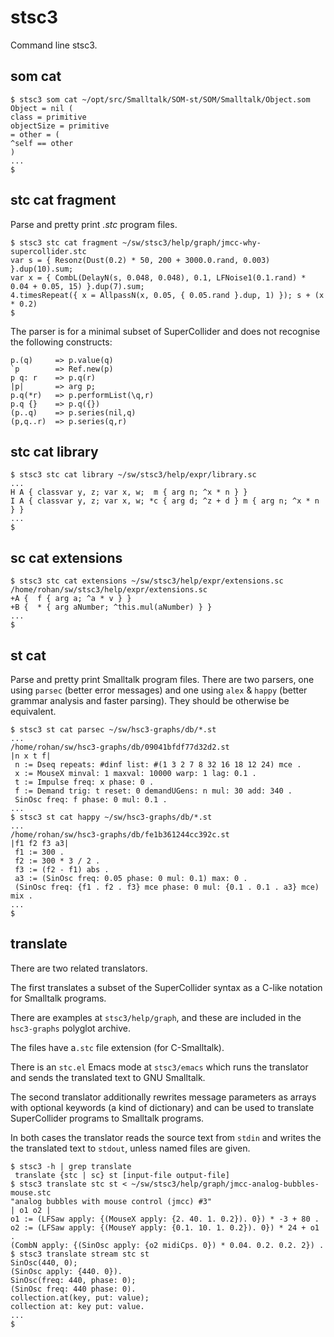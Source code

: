 # stsc3

Command line stsc3.

## som cat

~~~~
$ stsc3 som cat ~/opt/src/Smalltalk/SOM-st/SOM/Smalltalk/Object.som
Object = nil (
class = primitive
objectSize = primitive
= other = (
^self == other
)
...
$
~~~~

## stc cat fragment

Parse and pretty print _.stc_ program files.

~~~~
$ stsc3 stc cat fragment ~/sw/stsc3/help/graph/jmcc-why-supercollider.stc
var s = { Resonz(Dust(0.2) * 50, 200 + 3000.0.rand, 0.003) }.dup(10).sum;
var x = { CombL(DelayN(s, 0.048, 0.048), 0.1, LFNoise1(0.1.rand) * 0.04 + 0.05, 15) }.dup(7).sum;
4.timesRepeat({ x = AllpassN(x, 0.05, { 0.05.rand }.dup, 1) }); s + (x * 0.2)
$
~~~~

The parser is for a minimal subset of SuperCollider
and does not recognise the following constructs:

~~~~
p.(q)     => p.value(q)
`p        => Ref.new(p)
p q: r    => p.q(r)
|p|       => arg p;
p.q(*r)   => p.performList(\q,r)
p.q {}    => p.q({})
(p..q)    => p.series(nil,q)
(p,q..r)  => p.series(q,r)
~~~~

## stc cat library

~~~~
$ stsc3 stc cat library ~/sw/stsc3/help/expr/library.sc
...
H A { classvar y, z; var x, w;  m { arg n; ^x * n } }
I A { classvar y, z; var x, w; *c { arg d; ^z + d } m { arg n; ^x * n } }
...
$
~~~~

## sc cat extensions

~~~~
$ stsc3 stc cat extensions ~/sw/stsc3/help/expr/extensions.sc
/home/rohan/sw/stsc3/help/expr/extensions.sc
+A {  f { arg a; ^a * v } }
+B {  * { arg aNumber; ^this.mul(aNumber) } }
...
$
~~~~

## st cat

Parse and pretty print Smalltalk program files.
There are two parsers,
one using `parsec` (better error messages)
and one using `alex` & `happy` (better grammar analysis and faster parsing).
They should be otherwise be equivalent.

~~~~
$ stsc3 st cat parsec ~/sw/hsc3-graphs/db/*.st
...
/home/rohan/sw/hsc3-graphs/db/09041bfdf77d32d2.st
|n x t f|
 n := Dseq repeats: #dinf list: #(1 3 2 7 8 32 16 18 12 24) mce .
 x := MouseX minval: 1 maxval: 10000 warp: 1 lag: 0.1 .
 t := Impulse freq: x phase: 0 .
 f := Demand trig: t reset: 0 demandUGens: n mul: 30 add: 340 .
 SinOsc freq: f phase: 0 mul: 0.1 .
...
$ stsc3 st cat happy ~/sw/hsc3-graphs/db/*.st
...
/home/rohan/sw/hsc3-graphs/db/fe1b361244cc392c.st
|f1 f2 f3 a3|
 f1 := 300 .
 f2 := 300 * 3 / 2 .
 f3 := (f2 - f1) abs .
 a3 := (SinOsc freq: 0.05 phase: 0 mul: 0.1) max: 0 .
 (SinOsc freq: {f1 . f2 . f3} mce phase: 0 mul: {0.1 . 0.1 . a3} mce) mix .
...
$
~~~~

## translate

There are two related translators.

The first translates a subset of the SuperCollider syntax as a C-like notation for Smalltalk programs.

There are examples at `stsc3/help/graph`, and these are included in the `hsc3-graphs` polyglot archive.

The files have a`.stc` file extension (for C-Smalltalk).

There is an `stc.el` Emacs mode at `stsc3/emacs` which runs the translator and sends the translated text to GNU Smalltalk.

The second translator additionally rewrites message parameters as arrays with optional keywords (a kind of dictionary)
and can be used to translate SuperCollider programs to Smalltalk programs.

In both cases the translator reads the source text from `stdin` and writes the the translated text to `stdout`, unless named files are given.

~~~~
$ stsc3 -h | grep translate
 translate {stc | sc} st [input-file output-file]
$ stsc3 translate stc st < ~/sw/stsc3/help/graph/jmcc-analog-bubbles-mouse.stc
"analog bubbles with mouse control (jmcc) #3"
| o1 o2 |
o1 := (LFSaw apply: {(MouseX apply: {2. 40. 1. 0.2}). 0}) * -3 + 80 .
o2 := (LFSaw apply: {(MouseY apply: {0.1. 10. 1. 0.2}). 0}) * 24 + o1 .
(CombN apply: {(SinOsc apply: {o2 midiCps. 0}) * 0.04. 0.2. 0.2. 2}) .
$ stsc3 translate stream stc st
SinOsc(440, 0);
(SinOsc apply: {440. 0}).
SinOsc(freq: 440, phase: 0);
(SinOsc freq: 440 phase: 0).
collection.at(key, put: value);
collection at: key put: value.
...
$
~~~~
